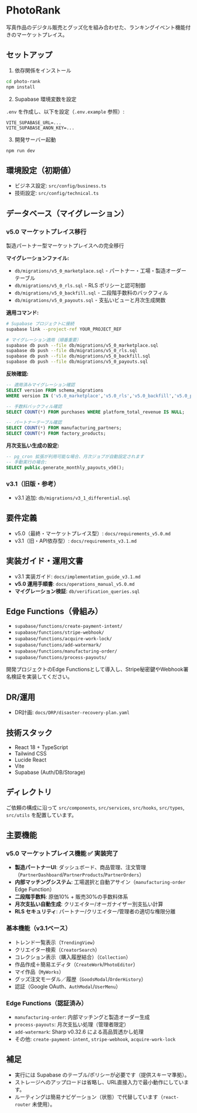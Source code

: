 # PhotoRank

写真作品のデジタル販売とグッズ化を組み合わせた、ランキングイベント機能付きのマーケットプレイス。

## セットアップ

1. 依存関係をインストール

```bash
cd photo-rank
npm install
```

2. Supabase 環境変数を設定

`.env` を作成し、以下を設定（`.env.example` 参照）:

```
VITE_SUPABASE_URL=...
VITE_SUPABASE_ANON_KEY=...
```

3. 開発サーバー起動

```bash
npm run dev
```

## 環境設定（初期値）
- ビジネス設定: `src/config/business.ts`
- 技術設定: `src/config/technical.ts`

## データベース（マイグレーション）

### v5.0 マーケットプレイス移行
製造パートナー型マーケットプレイスへの完全移行

**マイグレーションファイル:**
- `db/migrations/v5_0_marketplace.sql` - パートナー・工場・製造オーダーテーブル
- `db/migrations/v5_0_rls.sql` - RLS ポリシーと認可制御
- `db/migrations/v5_0_backfill.sql` - 二段階手数料のバックフィル
- `db/migrations/v5_0_payouts.sql` - 支払いビューと月次生成関数

**適用コマンド:**
```bash
# Supabase プロジェクトに接続
supabase link --project-ref YOUR_PROJECT_REF

# マイグレーション適用（順番重要）
supabase db push --file db/migrations/v5_0_marketplace.sql
supabase db push --file db/migrations/v5_0_rls.sql  
supabase db push --file db/migrations/v5_0_backfill.sql
supabase db push --file db/migrations/v5_0_payouts.sql
```

**反映確認:**
```sql
-- 適用済みマイグレーション確認
SELECT version FROM schema_migrations 
WHERE version IN ('v5.0_marketplace','v5.0_rls','v5.0_backfill','v5.0_payouts');

-- 手数料バックフィル確認
SELECT COUNT(*) FROM purchases WHERE platform_total_revenue IS NULL;

-- パートナーテーブル確認
SELECT COUNT(*) FROM manufacturing_partners;
SELECT COUNT(*) FROM factory_products;
```

**月次支払い生成の設定:**
```sql
-- pg_cron 拡張が利用可能な場合、月次ジョブが自動設定されます
-- 手動実行の場合:
SELECT public.generate_monthly_payouts_v50();
```

### v3.1（旧版・参考）
- v3.1 追加: `db/migrations/v3_1_differential.sql`

## 要件定義
- v5.0（最終・マーケットプレイス型）: `docs/requirements_v5.0.md`
- v3.1（旧・API依存型）: `docs/requirements_v3.1.md`

## 実装ガイド・運用文書
- v3.1 実装ガイド: `docs/implementation_guide_v3.1.md`
- **v5.0 運用手順書**: `docs/operations_manual_v5.0.md`
- **マイグレーション検証**: `db/verification_queries.sql`

## Edge Functions（骨組み）
- `supabase/functions/create-payment-intent/`
- `supabase/functions/stripe-webhook/`
- `supabase/functions/acquire-work-lock/`
- `supabase/functions/add-watermark/`
- `supabase/functions/manufacturing-order/`
- `supabase/functions/process-payouts/`

開発プロジェクトのEdge Functionsとして導入し、Stripe秘密鍵やWebhook署名検証を実装してください。

## DR/運用
- DR計画: `docs/DRP/disaster-recovery-plan.yaml`

## 技術スタック
- React 18 + TypeScript
- Tailwind CSS
- Lucide React
- Vite
- Supabase (Auth/DB/Storage)

## ディレクトリ
ご依頼の構成に沿って `src/components`, `src/services`, `src/hooks`, `src/types`, `src/utils` を配置しています。

## 主要機能

### v5.0 マーケットプレイス機能 ✅ 実装完了
- **製造パートナーUI**: ダッシュボード、商品管理、注文管理（`PartnerDashboard`/`PartnerProducts`/`PartnerOrders`）
- **内部マッチングシステム**: 工場選択と自動アサイン（`manufacturing-order` Edge Function）
- **二段階手数料**: 原価10% + 販売30%の手数料体系
- **月次支払い自動生成**: クリエイター/オーガナイザー別支払い計算
- **RLS セキュリティ**: パートナー/クリエイター/管理者の適切な権限分離

### 基本機能（v3.1ベース）
- トレンド一覧表示（`TrendingView`）
- クリエイター検索（`CreatorSearch`）
- コレクション表示（購入履歴結合）（`Collection`）
- 作品作成＋簡易エディタ（`CreateWork`/`PhotoEditor`）
- マイ作品（`MyWorks`）
- グッズ注文モーダル／履歴（`GoodsModal`/`OrderHistory`）
- 認証（Google OAuth、`AuthModal`/`UserMenu`）

### Edge Functions（認証済み）
- `manufacturing-order`: 内部マッチングと製造オーダー生成
- `process-payouts`: 月次支払い処理（管理者限定）
- `add-watermark`: Sharp v0.32.6 による高品質透かし処理
- その他: `create-payment-intent`, `stripe-webhook`, `acquire-work-lock`

## 補足
- 実行には Supabase のテーブル/ポリシーが必要です（提供スキーマ準拠）。
- ストレージへのアップロードは省略し、URL直接入力で最小動作にしています。
- ルーティングは簡易ナビゲーション（状態）で代替しています（`react-router` 未使用）。
